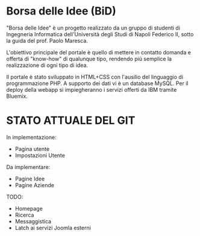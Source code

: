 # Borsa delle Idee (BiD)

"Borsa delle Idee" è un progetto realizzato da un gruppo di studenti di Ingegneria Informatica dell'Università degli Studi di Napoli Federico II, sotto la guida del prof. Paolo Maresca.

L'obiettivo principale del portale è quello di mettere in contatto domanda e offerta di "know-how" di qualunque tipo, rendendo più semplice la realizzazione di ogni tipo di idea.

Il portale è stato sviluppato in HTML+CSS con l'ausilio del linguaggio di programmazione PHP.
A supporto dei dati vi è un database MySQL.
Per il deploy della webapp si impiegheranno i servizi offerti da IBM tramite Bluemix.

# STATO ATTUALE DEL GIT

In implementazione:
- Pagina utente
- Impostazioni Utente

Da implementare:
- Pagine Idee
- Pagine Aziende

TODO:
- Homepage
- Ricerca
- Messaggistica
- Latch ai servizi Joomla esterni
